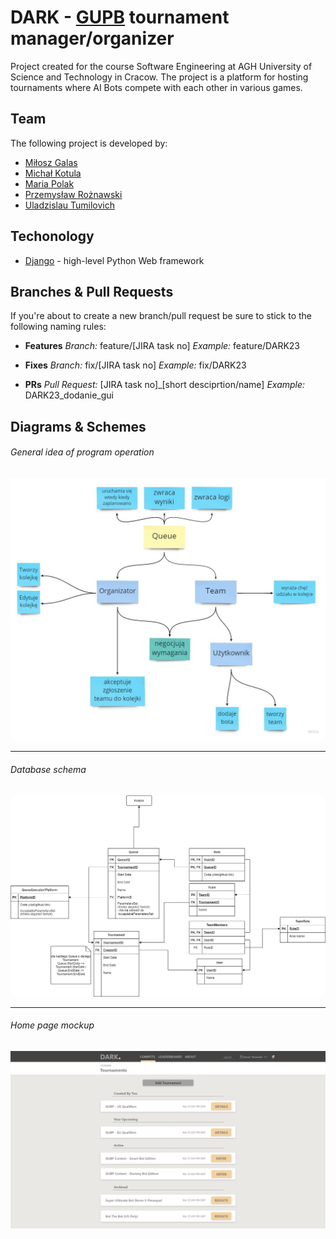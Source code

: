 # DARK - [GUPB](https://github.com/Prpht/GUPB) tournament manager/organizer

Project created for the course Software Engineering at AGH University of Science and Technology in Cracow. The project is a platform for hosting tournaments where AI Bots compete with each other in various games. 



## Team  

The following project is developed by:

- [Miłosz Galas](https://github.com/miloszgalas)
- [Michał Kotula](https://github.com/TheTryton)
- [Maria Polak](https://github.com/BlqMary)
- [Przemysław Rożnawski](https://github.com/shuntrho)
- [Uladzislau Tumilovich](https://github.com/Tumilok)

## Techonology
 - [Django](https://www.djangoproject.com/) - high-level Python Web framework

## Branches & Pull Requests 
If you're about to create a new branch/pull request be sure to stick to the following naming rules:
- **Features**
_Branch:_ feature/[JIRA task no]
_Example:_ feature/DARK23

- **Fixes**
_Branch:_ fix/[JIRA task no]
_Example:_ fix/DARK23

- **PRs**
_Pull Request:_ [JIRA task no]_[short desciprtion/name]
_Example:_ DARK23_dodanie_gui


## Diagrams & Schemes
###### General idea of program operation
![Mindmap](Images\Diagrams\mindmap.jpg "Mindmap")
***
###### Database schema
![Databsase](Images\Diagrams\botsQueueDb.png "Database")
***
###### Home page mockup
![Compete](Images\Mocks\Compete.png "Database")